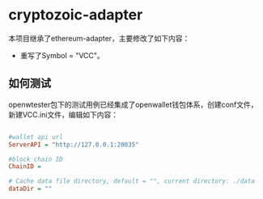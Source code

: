 # cryptozoic-adapter

本项目继承了ethereum-adapter，主要修改了如下内容：
   
- 重写了Symbol = "VCC"。

## 如何测试

openwtester包下的测试用例已经集成了openwallet钱包体系，创建conf文件，新建VCC.ini文件，编辑如下内容：

```ini

#wallet api url
ServerAPI = "http://127.0.0.1:20035"

#block chain ID
ChainID = 

# Cache data file directory, default = "", current directory: ./data
dataDir = ""

```
